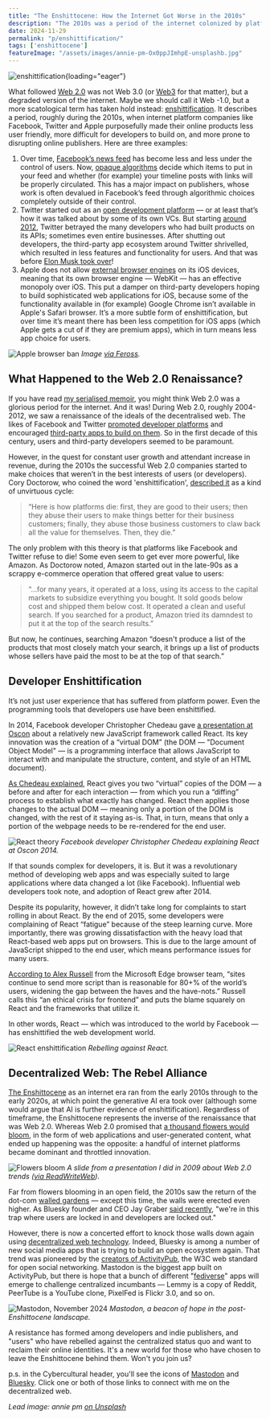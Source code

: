 ```yaml
---
title: "The Enshittocene: How the Internet Got Worse in the 2010s"
description: "The 2010s was a period of the internet colonized by platforms, which caused 'enshittification' of web products. Users and developers both suffered, but are fighting back now through the decentralized web."
date: 2024-11-29
permalink: "p/enshittification/"
tags: ['enshittocene']
featureImage: "/assets/images/annie-pm-Ox0ppJImhpE-unsplashb.jpg"
---
```


![enshittification](/assets/images/annie-pm-Ox0ppJImhpE-unsplashb.jpg){loading="eager"}

What followed [Web 2.0](/web20/) was not Web 3.0 (or [Web3](https://thenewstack.io/web3-stack-what-web-2-0-developers-need-to-know/) for that matter), but a degraded version of the internet. Maybe we should call it Web -1.0, but a more scatological term has taken hold instead: [enshittification](https://en.wikipedia.org/wiki/Enshittification). It describes a period, roughly during the 2010s, when internet platform companies like Facebook, Twitter and Apple purposefully made their online products less user friendly, more difficult for developers to build on, and more prone to disrupting online publishers. Here are three examples:

1. Over time, [Facebook’s news feed](/p/019-web20-summit-2006-lou-reed/) has become less and less under the control of users. Now, [opaque algorithms](https://ricmac.org/2018/03/28/millennials-social-networks/) decide which items to put in your feed and whether (for example) your timeline posts with links will be properly circulated. This has a major impact on publishers, whose work is often devalued in Facebook’s feed through algorithmic choices completely outside of their control.
2. Twitter started out as an [open development platform](/p/twitter-in-2007-the-open-platform/) — or at least that’s how it was talked about by some of its own VCs. But starting [around 2012](https://www.theverge.com/2012/7/9/3135406/twitter-api-open-closed-facebook-walled-garden), Twitter betrayed the many developers who had built products on its APIs; sometimes even entire businesses. After shutting out developers, the third-party app ecosystem around Twitter shrivelled, which resulted in less features and functionality for users. And that was before [Elon Musk took over](https://thenewstack.io/what-elon-musks-twitter-takeover-means-for-developers/)!
3. Apple does not allow [external browser engines](https://thenewstack.io/apples-browser-engine-ban-is-holding-back-web-app-innovation/) on its iOS devices, meaning that its own browser engine — WebKit — has an effective monopoly over iOS. This put a damper on third-party developers hoping to build sophisticated web applications for iOS, because some of the functionality available in (for example) Google Chrome isn’t available in Apple's Safari browser. It’s a more subtle form of enshittification, but over time it’s meant there has been less competition for iOS apps (which Apple gets a cut of if they are premium apps), which in turn means less app choice for users.

![Apple browser ban](/assets/images/apple-browser-ban.jpeg)
*Image [via Feross](https://twitter.com/feross/status/1439801611623174144/photo/1).*

## What Happened to the Web 2.0 Renaissance?

If you have read [my serialised memoir](/p/roadmap-bubbleblog/), you might think Web 2.0 was a glorious period for the internet. And it was! During Web 2.0, roughly 2004-2012, we saw a renaissance of the ideals of the decentralised web. The likes of Facebook and Twitter [promoted developer platforms](/p/twitter-in-2007-key-facts/) and encouraged [third-party apps to build on them](/p/internet-2007/). So in the first decade of this century, users and third-party developers seemed to be paramount. 

However, in the quest for constant user growth and attendant increase in revenue, during the 2010s the successful Web 2.0 companies started to make choices that weren’t in the best interests of users (or developers). Cory Doctorow, who coined the word 'enshittification', [described it](https://pluralistic.net/2023/01/21/potemkin-ai/#hey-guys) as a kind of unvirtuous cycle:

> “Here is how platforms die: first, they are good to their users; then they abuse their users to make things better for their business customers; finally, they abuse those business customers to claw back all the value for themselves. Then, they die.”

The only problem with this theory is that platforms like Facebook and Twitter refuse to die! Some even seem to get ever more powerful, like Amazon. As Doctorow noted, Amazon started out in the late-90s as a scrappy e-commerce operation that offered great value to users:

> “…for many years, it operated at a loss, using its access to the capital markets to subsidize everything you bought. It sold goods below cost and shipped them below cost. It operated a clean and useful search. If you searched for a product, Amazon tried its damndest to put it at the top of the search results.”
 
But now, he continues, searching Amazon “doesn't produce a list of the products that most closely match your search, it brings up a list of products whose sellers have paid the most to be at the top of that search.” 

## Developer Enshittification

It’s not just user experience that has suffered from platform power. Even the programming tools that developers use have been enshittified. 

In 2014, Facebook developer Christopher Chedeau gave [a presentation at Oscon](https://www.youtube.com/watch?v=tXeBZ3WujTs) about a relatively new JavaScript framework called React. Its key innovation was the creation of a “virtual DOM” (the DOM — "Document Object Model" — is a programming interface that allows JavaScript to interact with and manipulate the structure, content, and style of an HTML document).

[As Chedeau explained](https://thenewstack.io/after-a-decade-of-react-is-frontend-a-post-react-world-now/), React gives you two “virtual” copies of the DOM — a before and after for each interaction — from which you run a “diffing” process to establish what exactly has changed. React then applies those changes to the actual DOM — meaning only a portion of the DOM is changed, with the rest of it staying as-is. That, in turn, means that only a portion of the webpage needs to be re-rendered for the end user.

![React theory](/assets/images/06976199-react_2014_oscon.jpg)
*Facebook developer Christopher Chedeau explaining React at Oscon 2014.*

If that sounds complex for developers, it is. But it was a revolutionary method of developing web apps and was especially suited to large applications where data changed a lot (like Facebook). Influential web developers took note, and adoption of React grew after 2014.

Despite its popularity, however, it didn’t take long for complaints to start rolling in about React. By the end of 2015, some developers were complaining of React “fatigue” because of the steep learning curve. More importantly, there was growing dissatisfaction with the heavy load that React-based web apps put on browsers. This is due to the large amount of JavaScript shipped to the end user, which means performance issues for many users. 

[According to Alex Russell](https://infrequently.org/2022/12/performance-baseline-2023/) from the Microsoft Edge browser team, “sites continue to send more script than is reasonable for 80+% of the world’s users, widening the gap between the haves and the have-nots.” Russell calls this “an ethical crisis for frontend” and puts the blame squarely on React and the frameworks that utilize it. 

In other words, React — which was introduced to the world by Facebook — has enshittified the web development world.

![React enshittification](/assets/images/d39221bc-russell-react-2021.png)
*Rebelling against React.*

## Decentralized Web: The Rebel Alliance

[The Enshittocene](/enshittocene/) as an internet era ran from the early 2010s through to the early 2020s, at which point the generative AI era took over (although some would argue that AI is further evidence of enshittification). Regardless of timeframe, the Enshittocene represents the inverse of the renaissance that was Web 2.0. Whereas Web 2.0 promised that [a thousand flowers would bloom](https://www.theregister.com/2011/10/19/google_planning_upgrades_google/#:~:text=a%20thousand%20flowers%20bloom), in the form of web applications and user-generated content, what ended up happening was the opposite: a handful of internet platforms became dominant and throttled innovation.

![Flowers bloom](/assets/images/flowers-bloom.jpg)
*A slide from a presentation I did in 2009 about Web 2.0 trends ([via ReadWriteWeb](https://web.archive.org/web/20090521113602/http://www.readwriteweb.com/archives/linked_data_is_blooming_why_you_should_care.php)).*

Far from flowers blooming in an open field, the 2010s saw the return of the dot-com [walled gardens](/p/1997-netscape-crossware-vs-the-windows-web/) — except this time, the walls were erected even higher. As Bluesky founder and CEO Jay Graber [said recently](https://about.flipboard.com/fediverse/jay-graber/), "we're in this trap where users are locked in and developers are locked out."

However, there is now a concerted effort to knock those walls down again using [decentralized web technology](https://thenewstack.io/developers-mastodon-and-bluesky-want-your-twitter-bots/). Indeed, Bluesky is among a number of new social media apps that is trying to build an open ecosystem again. That trend was pioneered by the [creators of ActivityPub](https://thenewstack.io/the-creator-of-activitypub-on-whats-next-for-the-fediverse/), the W3C web standard for open social networking. Mastodon is the biggest app built on ActivityPub, but there is hope that a bunch of different "[fediverse](https://thenewstack.io/fediforum-showcases-new-fediverse-apps-and-developer-network/)" apps will emerge to challenge centralized incumbants — Lemmy is a copy of Reddit, PeerTube is a YouTube clone, PixelFed is Flickr 3.0, and so on.

![Mastodon, November 2024](/assets/images/mastodon-28nov2024-ricmac.jpg)
*Mastodon, a beacon of hope in the post-Enshittocene landscape.*

 A resistance has formed among developers and indie publishers, and "users" who have rebelled against the centralized status quo and want to reclaim their online identities. It's a new world for those who have chosen to leave the Enshittocene behind them. Won't you join us?

p.s. in the Cybercultural header, you'll see the icons of [Mastodon](https://mastodon.social/@ricmac) and [Bluesky](https://bsky.app/profile/cybercultural.com). Click one or both of those links to connect with me on the decentralized web.

*Lead image: annie pm [on Unsplash](https://unsplash.com/photos/pink-and-white-heart-illustration-Ox0ppJImhpE)*
